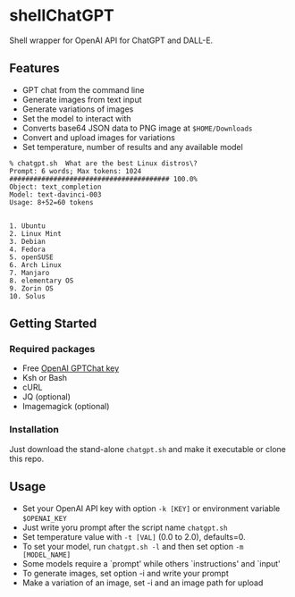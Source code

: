 # shellChatGPT

Shell wrapper for OpenAI API for ChatGPT and DALL-E.

## Features

- GPT chat from the command line
- Generate images from text input
- Generate variations of images
- Set the model to interact with
- Converts base64 JSON data to PNG image at `$HOME/Downloads`
- Convert and upload images for variations
- Set temperature, number of results and any available model


```
% chatgpt.sh  What are the best Linux distros\?
Prompt: 6 words; Max tokens: 1024
######################################## 100.0%
Object: text_completion
Model: text-davinci-003
Usage: 8+52=60 tokens


1. Ubuntu
2. Linux Mint
3. Debian
4. Fedora
5. openSUSE
6. Arch Linux
7. Manjaro
8. elementary OS
9. Zorin OS
10. Solus
```

## Getting Started

### Required packages

- Free [OpenAI GPTChat key](https://beta.openai.com/account/api-keys)
- Ksh or Bash
- cURL
- JQ (optional)
- Imagemagick (optional)

### Installation

Just download the stand-alone `chatgpt.sh` and make it executable or clone this repo.

## Usage

- Set your OpenAI API key with option `-k [KEY]` or environment variable `$OPENAI_KEY`
- Just write yoru prompt after the script name `chatgpt.sh`
- Set temperature value with `-t [VAL]` (0.0 to 2.0), defaults=0.
- To set your model, run `chatgpt.sh -l` and then set option `-m [MODEL_NAME]`
- Some models require a \`prompt' while others \`instructions' and \`input'
- To generate images, set option -i and write your prompt
- Make a variation of an image, set -i and an image path for upload

